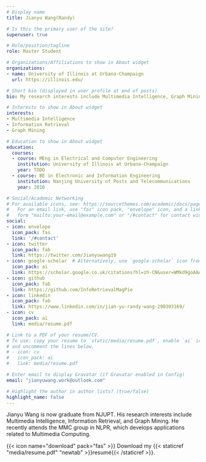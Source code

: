 ```yaml
---
# Display name
title: Jianyu Wang(Randy)

# Is this the primary user of the site?
superuser: true

# Role/position/tagline
role: Master Student

# Organizations/Affiliations to show in About widget
organizations:
- name: University of Illinois at Urbana-Champaign
  url: https://illinois.edu/

# Short bio (displayed in user profile at end of posts)
bio: My research interests include Multimedia Intelligence, Graph Mining, and Information Retrieval. 

# Interests to show in About widget
interests:
- Multimedia Intelligence
- Information Retrieval
- Graph Mining

# Education to show in About widget
education:
  courses:
  - course: MEng in Electrical and Computer Engineering
    institution: University of Illinois at Urbana-Champaign
    year: TODO
  - course: BE in Electronic and Information Engineering
    institution: Nanjing University of Posts and Telecommunications
    year: 2016

# Social/Academic Networking
# For available icons, see: https://sourcethemes.com/academic/docs/page-builder/#icons
#   For an email link, use "fas" icon pack, "envelope" icon, and a link in the
#   form "mailto:your-email@example.com" or "/#contact" for contact widget.
social:
- icon: envelope
  icon_pack: fas
  link: '/#contact'
- icon: twitter
  icon_pack: fab
  link: https://twitter.com/Jianyuwang19
- icon: google-scholar  # Alternatively, use `google-scholar` icon from `ai` icon pack
  icon_pack: ai
  link: https://scholar.google.co.uk/citations?hl=zh-CN&user=WMkd9goAAAAJ&view_op=list_works&sortby=title
- icon: github
  icon_pack: fab
  link: https://github.com/InfoRetrievalMagPie
- icon: linkedin
  icon_pack: fab
  link: https://www.linkedin.com/in/jian-yu-randy-wang-290303169/
- icon: cv
  icon_pack: ai
  link: media/resume.pdf

# Link to a PDF of your resume/CV.
# To use: copy your resume to `static/media/resume.pdf`, enable `ai` icons in `params.toml`, 
# and uncomment the lines below.
# - icon: cv
#   icon_pack: ai
#   link: media/resume.pdf

# Enter email to display Gravatar (if Gravatar enabled in Config)
email: "jianyuwang.work@outlook.com"

# Highlight the author in author lists? (true/false)
highlight_name: false
---
```


Jianyu Wang is now graduate from NJUPT. His research interests include Multimedia Intelligence, Information Retrieval, and Graph Mining. He recently attends the MMC group in NLPR, which develops applications related to Multimedia Computing. 


{{< icon name="download" pack="fas" >}} Download my {{< staticref "media/resume.pdf" "newtab" >}}resumé{{< /staticref >}}.
